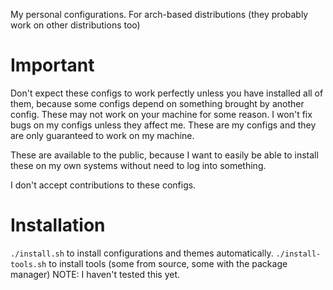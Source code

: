 
My personal configurations. For arch-based distributions (they probably work on other distributions too)

# Important

Don't expect these configs to work perfectly unless you have installed all of them, because some configs depend on something brought by another config.
These may not work on your machine for some reason. I won't fix bugs on my configs unless they affect me. These are my configs and they are only guaranteed to work on my machine.

These are available to the public, because I want to easily be able to install these on my own systems without need to log into something.

I don't accept contributions to these configs.

# Installation
`./install.sh` to install configurations and themes automatically.
`./install-tools.sh` to install tools (some from source, some with the package manager) NOTE: I haven't tested this yet.
